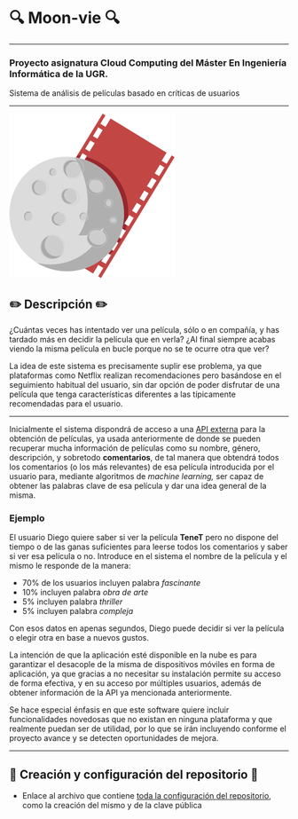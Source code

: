 # :mag: Moon-vie :mag:
---
### Proyecto asignatura Cloud Computing del Máster En Ingeniería Informática de la UGR.

Sistema de análisis de películas basado en críticas de usuarios

***

![Moon-vie](https://github.com/LCinder/Moon-vie/blob/master/docs/img/LOGO%2011.png)

## :pencil2: Descripción :pencil2:

¿Cuántas veces has intentado ver una película, sólo o en compañía, y has tardado más en decidir la película que en verla?
¿Al final siempre acabas viendo la misma película en bucle porque no se te ocurre otra que ver?

La idea de este sistema es precisamente suplir ese problema, ya que plataformas como Netflix realizan 
recomendaciones pero basándose en el seguimiento habitual del usuario, sin dar 
opción de poder disfrutar de una película que tenga características diferentes a las típicamente recomendadas para el usuario.

---

Inicialmente el sistema dispondrá de acceso a una [API externa](https://developers.themoviedb.org/) para la obtención de películas, ya usada anteriormente de donde se pueden
recuperar mucha información de películas como su nombre, género, descripción, y sobretodo **comentarios**, de tal manera
que obtendrá todos los comentarios (o los más relevantes) de esa película introducida por
el usuario para, mediante algoritmos de *machine learning,* ser capaz de obtener
las palabras clave de esa película y dar una idea general de la misma.

### Ejemplo
El usuario Diego quiere saber si ver la película **TeneT** pero no dispone del tiempo
o de las ganas suficientes para leerse todos los comentarios y saber si ver esa película o no.
Introduce en el sistema el nombre de la película y el mismo le responde de la manera:
- 70% de los usuarios incluyen palabra *fascinante*
- 10% incluyen palabra *obra de arte*
- 5% incluyen palabra *thriller*
- 5% incluyen palabra *compleja*

Con esos datos en apenas segundos, Diego puede decidir si ver la película o elegir otra
en base a nuevos gustos.

La intención de que la aplicación esté disponible en la nube es para garantizar el desacople de la misma de dispositivos móviles
en forma de aplicación, ya que gracias a no necesitar su instalación permite su acceso de forma efectiva, y
en su acceso por múltiples usuarios, además de obtener información de la API ya mencionada anteriormente.

Se hace especial énfasis en que este software quiere incluir funcionalidades novedosas que no existan en ninguna plataforma
y que realmente puedan ser de utilidad, por lo que se irán incluyendo conforme el proyecto avance y se detecten oportunidades de mejora.

***

## :rocket: Creación y configuración del repositorio :rocket:

- Enlace al archivo que contiene [toda la configuración del repositorio](https://github.com/LCinder/Moon-vie/blob/master/docs/hito0.md), como la creación del mismo 
y de la clave pública